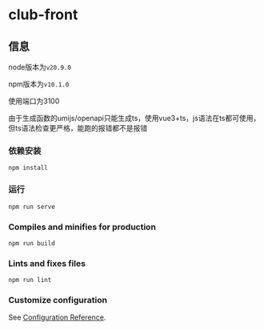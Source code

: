 # club-front

## 信息

node版本为`v20.9.0`

npm版本为`v10.1.0`

使用端口为3100

由于生成函数的umijs/openapi只能生成ts，使用vue3+ts，js语法在ts都可使用，但ts语法检查更严格，能跑的报错都不是报错

### 依赖安装
```
npm install
```

### 运行
```
npm run serve
```

### Compiles and minifies for production
```
npm run build
```

### Lints and fixes files
```
npm run lint
```

### Customize configuration
See [Configuration Reference](https://cli.vuejs.org/config/).
